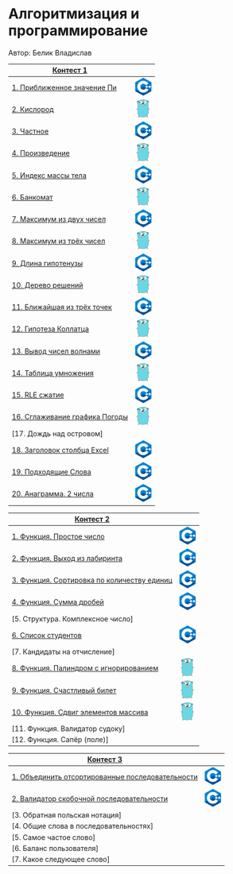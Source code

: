 # Алгоритмизация и программирование

Автор: Белик Владислав

|[Контест 1](https://contest.yandex.ru/contest/52142/problems/) |  |
| --- | :-: |
| [1. Приближенное значение Пи](./contest_1/1/1.cpp) | ![](./img/cpp.png) |
| [2. Кислород](./contest_1/2/2.go) |  ![](./img/go.png) |
| [3. Частное](./contest_1/3/3.cpp) | ![](./img/cpp.png) |
| [4. Произведение](./contest_1/4/4.go) | ![](./img/go.png) |
| [5. Индекс массы тела](./contest_1/5/5.cpp) |  ![](./img/cpp.png) |
| [6. Банкомат](./contest_1/6/6.go) | ![](./img/go.png) |
| [7. Максимум из двух чисел](./contest_1/7/7.cpp) | ![](./img/cpp.png) |
| [8. Максимум из трёх чисел](./contest_1/8/8.go) |  ![](./img/go.png) |
| [9. Длина гипотенузы](./contest_1/9/9.cpp) | ![](./img/cpp.png) |
| [10. Дерево решений](./contest_1/10/10.go) | ![](./img/go.png) |
| [11. Ближайшая из трёх точек](./contest_1/11/11.cpp) |  ![](./img/cpp.png) |
| [12. Гипотеза Коллатца](./contest_1/12/12.go) | ![](./img/go.png) |
| [13. Вывод чисел волнами](./contest_1/13/13.cpp) | ![](./img/cpp.png) |
| [14. Таблица умножения](./contest_1/14/14.go) |  ![](./img/go.png) |
| [15. RLE сжатие](./contest_1/15/15.cpp) | ![](./img/cpp.png) |
| [16. Сглаживание графика Погоды](./contest_1/16/16.go) | ![](./img/go.png) |
| [17. Дождь над островом] |  ![]() |
| [18. Заголовок столбца Excel](./contest_1/18/18.cpp) | ![](./img/cpp.png) |
| [19. Подходящие Слова](./contest_1/19/19.cpp) | ![](./img/cpp.png) |
| [20. Анаграмма. 2 числа](./contest_1/20/20.cpp) | ![](./img/cpp.png) |

|[Контест 2](https://contest.yandex.ru/contest/52676/problems/) |  |
| --- | :-: |
| [1. Функция. Простое число](./contest_2/1/1.cpp) | ![](./img/cpp.png) |
| [2. Функция. Выход из лабиринта](./contest_2/2/2.cpp) |  ![](./img/cpp.png) |
| [3. Функция. Сортировка по количеству единиц](./contest_2/3/3.cpp) | ![](./img/cpp.png) |
| [4. Функция. Сумма дробей](./contest_2/4/4.cpp) | ![](./img/cpp.png) |
| [5. Структура. Комплексное число] |  ![]() |
| [6. Список студентов](./contest_2/6/6.cpp) | ![](./img/cpp.png) |
| [7. Кандидаты на отчисление] | ![]() |
| [8. Функция. Палиндром с игнорированием](./contest_2/8/8.go) |  ![](./img/go.png) |
| [9. Функция. Счастливый билет](./contest_2/9/9.go) | ![](./img/go.png) |
| [10. Функция. Сдвиг элементов массива](./contest_2/10/10.go) | ![](./img/go.png) |
| [11. Функция. Валидатор судоку] |  ![]() |
| [12. Функция. Сапёр (поле)] | ![]() |

|[Контест 3](https://contest.yandex.ru/contest/53504/problems/) |  |
| --- | :-: |
| [1. Объединить отсортированные последовательности]() | ![](./img/cpp.png) |
| [2. Валидатор скобочной последовательности]() |  ![](./img/cpp.png) |
| [3. Обратная польская нотация] | ![]() |
| [4. Общие слова в последовательностях] | ![]() |
| [5. Самое частое слово] |  ![]() |
| [6. Баланс пользователя] | ![]() |
| [7. Какое следующее слово] | ![]() |
